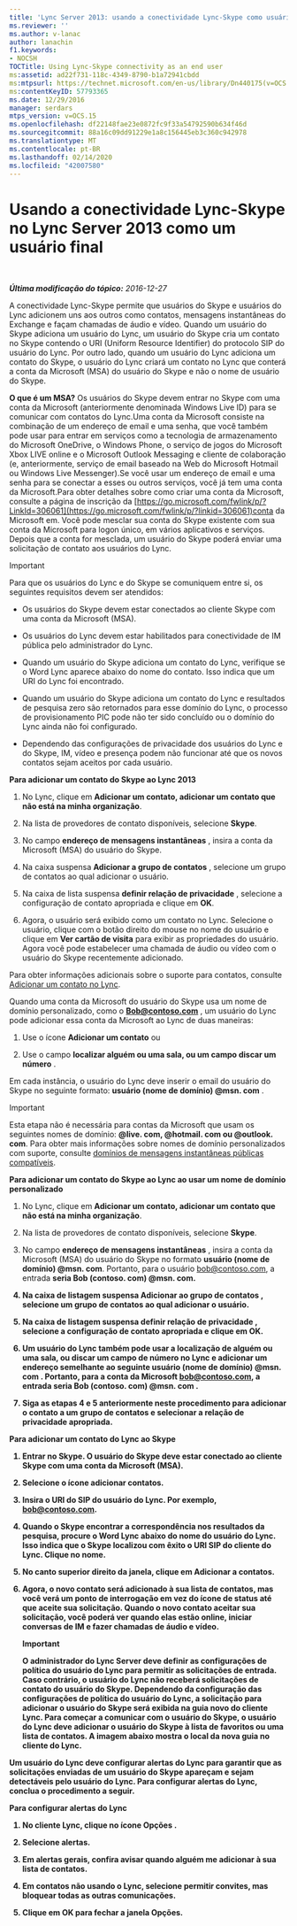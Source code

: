 ```yaml
---
title: 'Lync Server 2013: usando a conectividade Lync-Skype como usuário final'
ms.reviewer: ''
ms.author: v-lanac
author: lanachin
f1.keywords:
- NOCSH
TOCTitle: Using Lync-Skype connectivity as an end user
ms:assetid: ad22f731-118c-4349-8790-b1a72941cbdd
ms:mtpsurl: https://technet.microsoft.com/en-us/library/Dn440175(v=OCS.15)
ms:contentKeyID: 57793365
ms.date: 12/29/2016
manager: serdars
mtps_version: v=OCS.15
ms.openlocfilehash: df22148fae23e0872fc9f33a54792590b634f46d
ms.sourcegitcommit: 88a16c09dd91229e1a8c156445eb3c360c942978
ms.translationtype: MT
ms.contentlocale: pt-BR
ms.lasthandoff: 02/14/2020
ms.locfileid: "42007580"
---
```

<div data-xmlns="http://www.w3.org/1999/xhtml">

<div class="topic" data-xmlns="http://www.w3.org/1999/xhtml" data-msxsl="urn:schemas-microsoft-com:xslt" data-cs="http://msdn.microsoft.com/">

<div data-asp="http://msdn2.microsoft.com/asp">

# <a name="using-lync-skype-connectivity-in-lync-server-2013-as-an-end-user"></a>Usando a conectividade Lync-Skype no Lync Server 2013 como um usuário final

</div>

<div id="mainSection">

<div id="mainBody">

<span> </span>

_**Última modificação do tópico:** 2016-12-27_

A conectividade Lync-Skype permite que usuários do Skype e usuários do Lync adicionem uns aos outros como contatos, mensagens instantâneas do Exchange e façam chamadas de áudio e vídeo. Quando um usuário do Skype adiciona um usuário do Lync, um usuário do Skype cria um contato no Skype contendo o URI (Uniform Resource Identifier) do protocolo SIP do usuário do Lync. Por outro lado, quando um usuário do Lync adiciona um contato do Skype, o usuário do Lync criará um contato no Lync que conterá a conta da Microsoft (MSA) do usuário do Skype e não o nome de usuário do Skype.

**O que é um MSA?** Os usuários do Skype devem entrar no Skype com uma conta da Microsoft (anteriormente denominada Windows Live ID) para se comunicar com contatos do Lync.Uma conta da Microsoft consiste na combinação de um endereço de email e uma senha, que você também pode usar para entrar em serviços como a tecnologia de armazenamento do Microsoft OneDrive, o Windows Phone, o serviço de jogos do Microsoft Xbox LIVE online e o Microsoft Outlook Messaging e cliente de colaboração (e, anteriormente, serviço de email baseado na Web do Microsoft Hotmail ou Windows Live Messenger).Se você usar um endereço de email e uma senha para se conectar a esses ou outros serviços, você já tem uma conta da Microsoft.Para obter detalhes sobre como criar uma conta da Microsoft, consulte a página de inscrição da [https://go.microsoft.com/fwlink/p/?LinkId=306061](https://go.microsoft.com/fwlink/p/?linkid=306061)conta da Microsoft em. Você pode mesclar sua conta do Skype existente com sua conta da Microsoft para logon único, em vários aplicativos e serviços. Depois que a conta for mesclada, um usuário do Skype poderá enviar uma solicitação de contato aos usuários do Lync.

<div>


> [!IMPORTANT]  
> Para que os usuários do Lync e do Skype se comuniquem entre si, os seguintes requisitos devem ser atendidos: 
> <UL>
> <LI>
> <P>Os usuários do Skype devem estar conectados ao cliente Skype com uma conta da Microsoft (MSA).</P>
> <LI>
> <P>Os usuários do Lync devem estar habilitados para conectividade de IM pública pelo administrador do Lync.</P>
> <LI>
> <P>Quando um usuário do Skype adiciona um contato do Lync, verifique se o Word Lync aparece abaixo do nome do contato. Isso indica que um URI do Lync foi encontrado.</P>
> <LI>
> <P>Quando um usuário do Skype adiciona um contato do Lync e resultados de pesquisa zero são retornados para esse domínio do Lync, o processo de provisionamento PIC pode não ter sido concluído ou o domínio do Lync ainda não foi configurado.</P>
> <LI>
> <P>Dependendo das configurações de privacidade dos usuários do Lync e do Skype, IM, vídeo e presença podem não funcionar até que os novos contatos sejam aceitos por cada usuário.</P></LI></UL>



</div>

**Para adicionar um contato do Skype ao Lync 2013**

1.  No Lync, clique em **Adicionar um contato, adicionar um contato que não está na minha organização**.

2.  Na lista de provedores de contato disponíveis, selecione **Skype**.

3.  No campo **endereço de mensagens instantâneas** , insira a conta da Microsoft (MSA) do usuário do Skype.

4.  Na caixa suspensa **Adicionar a grupo de contatos** , selecione um grupo de contatos ao qual adicionar o usuário.

5.  Na caixa de lista suspensa **definir relação de privacidade** , selecione a configuração de contato apropriada e clique em **OK**.

6.  Agora, o usuário será exibido como um contato no Lync. Selecione o usuário, clique com o botão direito do mouse no nome do usuário e clique em **Ver cartão de visita** para exibir as propriedades do usuário. Agora você pode estabelecer uma chamada de áudio ou vídeo com o usuário do Skype recentemente adicionado.

Para obter informações adicionais sobre o suporte para contatos, consulte [Adicionar um contato no Lync](https://support.office.com/article/add-a-contact-ae55b88d-b9af-48da-bffe-7cc720a5059a).

Quando uma conta da Microsoft do usuário do Skype usa um nome de domínio personalizado, como o <strong>Bob@contoso.com</strong> , um usuário do Lync pode adicionar essa conta da Microsoft ao Lync de duas maneiras:

1.  Use o ícone **Adicionar um contato** ou

2.  Use o campo **localizar alguém ou uma sala, ou um campo discar um número** .

Em cada instância, o usuário do Lync deve inserir o email do usuário do Skype no seguinte formato: <strong>usuário (nome de domínio) @msn. com</strong> .

<div>


> [!IMPORTANT]  
> Esta etapa não é necessária para contas da Microsoft que usam os seguintes nomes de domínio: <STRONG>@live. com, @hotmail. com ou @outlook. com</STRONG>. Para obter mais informações sobre nomes de domínio personalizados com suporte, consulte <A href="https://support.microsoft.com/kb/897567">domínios de mensagens instantâneas públicas compatíveis</A>.



</div>

**Para adicionar um contato do Skype ao Lync ao usar um nome de domínio personalizado**

1.  No Lync, clique em **Adicionar um contato, adicionar um contato que não está na minha organização**.

2.  Na lista de provedores de contato disponíveis, selecione **Skype**.

3.  No campo **endereço de mensagens instantâneas** , insira a conta da Microsoft (MSA) do usuário do Skype no formato <strong>usuário (nome de domínio) @msn. com</strong>. Portanto, para o usuário bob@contoso.com, a entrada <strong>seria Bob (contoso. com) @msn.<strong> com.

4.  Na caixa de listagem suspensa **Adicionar ao grupo de contatos** , selecione um grupo de contatos ao qual adicionar o usuário.

5.  Na caixa de listagem suspensa **definir relação de privacidade** , selecione a configuração de contato apropriada e clique em **OK**.

6.  Um usuário do Lync também pode usar a **localização de alguém ou uma sala, ou discar um** campo de número no Lync e adicionar um endereço semelhante ao seguinte <strong>usuário (nome de domínio) @msn. com</strong> . Portanto, para a conta da Microsoft bob@contoso.com, a entrada seria <strong>Bob (contoso. com) @msn. com</strong> .

7.  Siga as etapas 4 e 5 anteriormente neste procedimento para adicionar o contato a um grupo de contatos e selecionar a relação de privacidade apropriada.

**Para adicionar um contato do Lync ao Skype**

1.  Entrar no Skype. O usuário do Skype deve estar conectado ao cliente Skype com uma conta da Microsoft (MSA).

2.  Selecione o ícone adicionar contatos.

3.  Insira o URI do SIP do usuário do Lync. Por exemplo, bob@contoso.com.

4.  Quando o Skype encontrar a correspondência nos resultados da pesquisa, procure o Word **Lync** abaixo do nome do usuário do Lync. Isso indica que o Skype localizou com êxito o URI SIP do cliente do Lync. Clique no nome.

5.  No canto superior direito da janela, clique em Adicionar a contatos.

6.  Agora, o novo contato será adicionado à sua lista de contatos, mas você verá um ponto de interrogação em vez do ícone de status até que aceite sua solicitação. Quando o novo contato aceitar sua solicitação, você poderá ver quando elas estão online, iniciar conversas de IM e fazer chamadas de áudio e vídeo.
    
    <div>
    

    > [!IMPORTANT]  
    > O administrador do Lync Server deve definir as configurações de política do usuário do Lync para permitir as solicitações de entrada. Caso contrário, o usuário do Lync não receberá solicitações de contato do usuário do Skype. Dependendo da configuração das configurações de política do usuário do Lync, a solicitação para adicionar o usuário do Skype será exibida na guia <STRONG>novo</STRONG> do cliente Lync. Para começar a comunicar com o usuário do Skype, o usuário do Lync deve adicionar o usuário do Skype à lista de favoritos ou uma lista de contatos. A imagem abaixo mostra o local da <STRONG>nova</STRONG> guia no cliente do Lync.

    
    </div>

Um usuário do Lync deve configurar alertas do Lync para garantir que as solicitações enviadas de um usuário do Skype apareçam e sejam detectáveis pelo usuário do Lync. Para configurar alertas do Lync, conclua o procedimento a seguir.

**Para configurar alertas do Lync**

1.  No cliente Lync, clique no ícone **Opções** .

2.  Selecione **alertas**.

3.  Em **alertas gerais**, confira avisar **quando alguém me adicionar à sua lista de contatos**.

4.  Em **contatos não usando o Lync**, selecione **permitir convites, mas bloquear todas as outras comunicações**.

5.  Clique em **OK** para fechar a janela Opções.

</div>

<span> </span>

</div>

</div>

</div>

